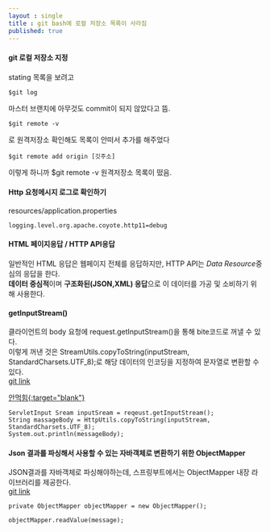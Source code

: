 ```yaml
---
layout : single
title : git bash에 로컬 저장소 목록이 사라짐
published: true
---
```

#### git 로컬 저장소 지정  
stating 목록을 보려고  
```
$git log
```
마스터 브랜치에 아무것도 commit이 되지 않았다고 뜸.  
```
$git remote -v
```
로 원격저장소 확인해도 목록이 안떠서 추가를 해주었다  
```
$git remote add origin [깃주소]
```
이렇게 하니까 $git remote -v 원격저장소 목록이 떴음.

#### Http 요청메시지 로그로 확인하기  
resources/application.properties
```
logging.level.org.apache.coyote.http11=debug
```

#### HTML 페이지응답 / HTTP API응답  
일반적인 HTML 응답은 웹페이지 전체를 응답하지만, HTTP API는 <em>Data Resource</em>중심의 응답을 한다.  
<strong>데이터 중심적</strong>이며 <strong>구조화된(JSON,XML) 응답</strong>으로 이 데이터를 가공 및 소비하기 위해 사용한다.

#### getInputStream()  
클라이언트의 body 요청에 request.getInputStream()을 통해 bite코드로 꺼낼 수 있다.  
이렇게 꺼낸 것은 StreamUtils.copyToString(inputStream, StandardCharsets.UTF_8);로 해당 데이터의 인코딩을 지정하여 문자열로 변환할 수 있다.  
<a href="https://github.com/psyduckku/studyMemory/commit/1271edea25885029bbffff756254f108b5eec164" target="_blank">git link</a>

<u>[안먹힘](https://github.com/psyduckku/studyMemory/commit/1271edea25885029bbffff756254f108b5eec164){:target="blank"}</u>  

```
ServletInput Sream inputSream = reqeust.getInputStream();
String massageBody = HttpUtils.copyToString(inputStream, StandardCharsets.UTF_8);
System.out.println(messageBody);
```

#### Json 결과를 파싱해서 사용할 수 있는 자바객체로 변환하기 위한 ObjectMapper  
JSON결과를 자바객체로 파싱해야하는데, 스프링부트에서는 ObjectMapper 내장 라이브러리를 제공한다.  
<a href="https://github.com/psyduckku/studyMemory/commit/b7760b486478923e8e7b40139ecac26c184f7686" target="_blank">git link</a>
```
private ObjectMapper objectMapper = new ObjectMapper();

objectMapper.readValue(message);
```
